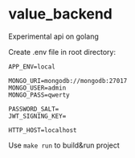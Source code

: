 # value_backend
Experimental api on golang

Create .env file in root directory:
```dotenv
APP_ENV=local

MONGO_URI=mongodb://mongodb:27017
MONGO_USER=admin
MONGO_PASS=qwerty

PASSWORD_SALT=
JWT_SIGNING_KEY=

HTTP_HOST=localhost
```

Use `make run` to build&run project
